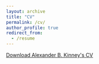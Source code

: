 ```yaml
---
layout: archive
title: "CV"
permalink: /cv/
author_profile: true
redirect_from:
  - /resume
---
```


[Download Alexander B. Kinney's CV](https://www.alexanderkinney.com/files/CV2022.pdf) 


